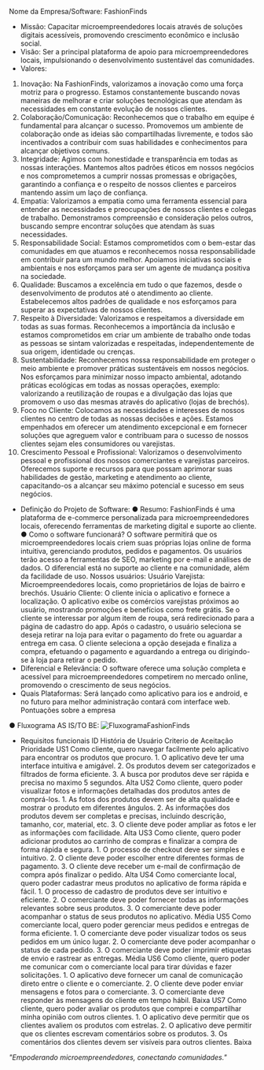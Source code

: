 Nome da Empresa/Software: FashionFinds
- Missão:
    Capacitar microempreendedores locais através de soluções digitais acessíveis,
promovendo crescimento econômico e inclusão social.
- Visão:
    Ser a principal plataforma de apoio para microempreendedores locais,
impulsionando o desenvolvimento sustentável das comunidades.
- Valores:
1. Inovação: Na FashionFinds, valorizamos a inovação como uma força motriz para o
progresso. Estamos constantemente buscando novas maneiras de melhorar e criar
soluções tecnológicas que atendam às necessidades em constante evolução de
nossos clientes.
2. Colaboração/Comunicação: Reconhecemos que o trabalho em equipe é
fundamental para alcançar o sucesso. Promovemos um ambiente de colaboração
onde as ideias são compartilhadas livremente, e todos são incentivados a contribuir
com suas habilidades e conhecimentos para alcançar objetivos comuns.
3. Integridade: Agimos com honestidade e transparência em todas as nossas
interações. Mantemos altos padrões éticos em nossos negócios e nos
comprometemos a cumprir nossas promessas e obrigações, garantindo a confiança
e o respeito de nossos clientes e parceiros mantendo assim um laço de confiança.
4. Empatia: Valorizamos a empatia como uma ferramenta essencial para entender as
necessidades e preocupações de nossos clientes e colegas de trabalho.
Demonstramos compreensão e consideração pelos outros, buscando sempre
encontrar soluções que atendam às suas necessidades.
5. Responsabilidade Social: Estamos comprometidos com o bem-estar das
comunidades em que atuamos e reconhecemos nossa responsabilidade em
contribuir para um mundo melhor. Apoiamos iniciativas sociais e ambientais e nos
esforçamos para ser um agente de mudança positiva na sociedade.
6. Qualidade: Buscamos a excelência em tudo o que fazemos, desde o
desenvolvimento de produtos até o atendimento ao cliente. Estabelecemos altos
padrões de qualidade e nos esforçamos para superar as expectativas de nossos
clientes.
7. Respeito à Diversidade: Valorizamos e respeitamos a diversidade em todas as
suas formas. Reconhecemos a importância da inclusão e estamos comprometidos
em criar um ambiente de trabalho onde todas as pessoas se sintam valorizadas e
respeitadas, independentemente de sua origem, identidade ou crenças.
8. Sustentabilidade: Reconhecemos nossa responsabilidade em proteger o meio
ambiente e promover práticas sustentáveis em nossos negócios. Nos esforçamos
para minimizar nosso impacto ambiental, adotando práticas ecológicas em todas as
nossas operações, exemplo: valorizando a reutilização de roupas e a divulgação das
lojas que promovem o uso das mesmas através do aplicativo (lojas de brechós).
9. Foco no Cliente: Colocamos as necessidades e interesses de nossos clientes no
centro de todas as nossas decisões e ações. Estamos empenhados em oferecer um
atendimento excepcional e em fornecer soluções que agreguem valor e contribuam
para o sucesso de nossos clientes sejam eles consumidores ou varejistas.
10. Crescimento Pessoal e Profissional: Valorizamos o desenvolvimento pessoal e
profissional dos nossos comerciantes e varejistas parceiros. Oferecemos suporte e
recursos para que possam aprimorar suas habilidades de gestão, marketing e
atendimento ao cliente, capacitando-os a alcançar seu máximo potencial e sucesso
em seus negócios.

- Definição do Projeto de Software:
● Resumo:
   FashionFinds é uma plataforma de e-commerce personalizada para
microempreendedores locais, oferecendo ferramentas de marketing digital e
suporte ao cliente.
● Como o software funcionará?
   O software permitirá que os microempreendedores locais criem suas próprias lojas
online de forma intuitiva, gerenciando produtos, pedidos e pagamentos. Os usuários
terão acesso a ferramentas de SEO, marketing por e-mail e análises de dados. O
diferencial está no suporte ao cliente e na comunidade, além da facilidade de uso.
Nossos usuários:
Usuário Varejista:
    Microempreendedores locais, como proprietários de lojas de bairro e brechós.
Usuário Cliente:
    O cliente inicia o aplicativo e fornece a localização.
    O aplicativo exibe os comércios varejistas próximos ao usuário, mostrando
promoções e benefícios como frete grátis.
    Se o cliente se interessar por algum item de roupa, será redirecionado para a página
de cadastro do app.
    Após o cadastro, o usuário seleciona se deseja retirar na loja para evitar o
pagamento do frete ou aguardar a entrega em casa.
    O cliente seleciona a opção desejada e finaliza a compra, efetuando o pagamento e
aguardando a entrega ou dirigindo-se à loja para retirar o pedido.
- Diferencial e Relevância:
    O software oferece uma solução completa e acessível para microempreendedores
competirem no mercado online, promovendo o crescimento de seus negócios.
- Quais Plataformas:
    Será lançado como aplicativo para ios e android, e no futuro para melhor administração contará com interface web.
Pontuações sobre a empresa

● Fluxograma AS IS/TO BE:
![FluxogramaFashionFinds](https://github.com/LeviMazzero/HolySoftware/assets/91742210/b3e36e55-9dbe-414a-8852-81917e497f88)

- Requisitos funcionais
ID	História de Usuário	Criterio de Aceitação	Prioridade
US1	Como cliente, quero navegar facilmente pelo aplicativo para encontrar os produtos que procuro.	1. O aplicativo deve ter uma interface intuitiva e amigável. 2. Os produtos devem ser categorizados e filtrados de forma eficiente. 3. A busca por produtos deve ser rápida e precisa no maximo 5 segundos.	Alta
US2	Como cliente, quero poder visualizar fotos e informações detalhadas dos produtos antes de comprá-los.	1. As fotos dos produtos devem ser de alta qualidade e mostrar o produto em diferentes ângulos. 2. As informações dos produtos devem ser completas e precisas, incluindo descrição, tamanho, cor, material, etc. 3. O cliente deve poder ampliar as fotos e ler as informações com facilidade.	Alta
US3	Como cliente, quero poder adicionar produtos ao carrinho de compras e finalizar a compra de forma rápida e segura.	1. O processo de checkout deve ser simples e intuitivo. 2. O cliente deve poder escolher entre diferentes formas de pagamento. 3. O cliente deve receber um e-mail de confirmação de compra após finalizar o pedido.	Alta
US4	Como comerciante local, quero poder cadastrar meus produtos no aplicativo de forma rápida e fácil.	1. O processo de cadastro de produtos deve ser intuitivo e eficiente. 2. O comerciante deve poder fornecer todas as informações relevantes sobre seus produtos. 3. O comerciante deve poder acompanhar o status de seus produtos no aplicativo.	Média
US5	Como comerciante local, quero poder gerenciar meus pedidos e entregas de forma eficiente.	1. O comerciante deve poder visualizar todos os seus pedidos em um único lugar. 2. O comerciante deve poder acompanhar o status de cada pedido. 3. O comerciante deve poder imprimir etiquetas de envio e rastrear as entregas.	Média
US6	Como cliente, quero poder me comunicar com o comerciante local para tirar dúvidas e fazer solicitações.	1. O aplicativo deve fornecer um canal de comunicação direto entre o cliente e o comerciante. 2. O cliente deve poder enviar mensagens e fotos para o comerciante. 3. O comerciante deve responder às mensagens do cliente em tempo hábil.	Baixa
US7	Como cliente, quero poder avaliar os produtos que comprei e compartilhar minha opinião com outros clientes.	1. O aplicativo deve permitir que os clientes avaliem os produtos com estrelas. 2. O aplicativo deve permitir que os clientes escrevam comentários sobre os produtos. 3. Os comentários dos clientes devem ser visíveis para outros clientes.	Baixa
  
*"Empoderando microempreendedores, conectando comunidades."*
